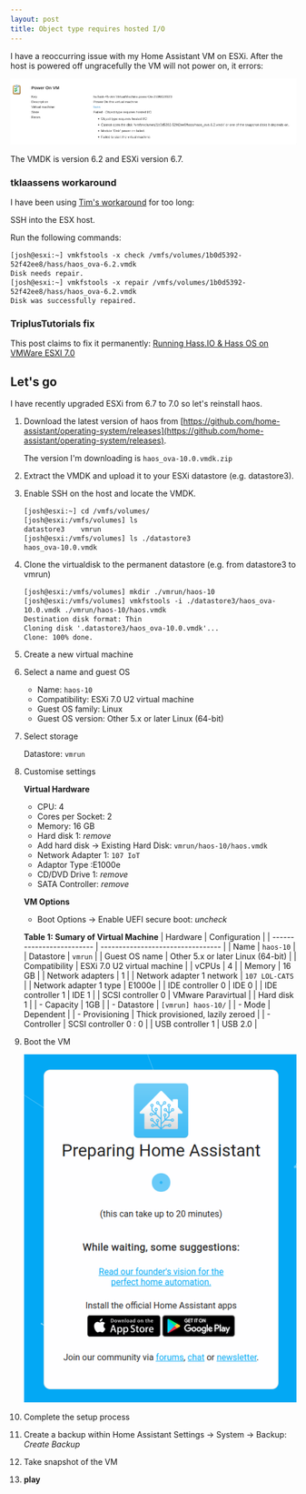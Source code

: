 ```yaml
---
layout: post
title: Object type requires hosted I/O
---
```


I have a reoccurring issue with my Home Assistant VM on ESXi. After the host is powered off ungracefully the VM will not power on, it errors: 

![Object type requires hosted I/O](/../images/doiotyourself.com_2023-02-02-Object-type-requires-hosted-IO_error.png)

The VMDK is version 6.2 and ESXi version 6.7. 

### tklaassens workaround 

I have been using [Tim's workaround](https://tklaassens.wordpress.com/2019/05/13/object-type-requires-hosted-i-o/) for too long:

SSH into the ESX host.

Run the following commands:

```console
[josh@esxi:~] vmkfstools -x check /vmfs/volumes/1b0d5392-52f42ee8/hass/haos_ova-6.2.vmdk
Disk needs repair.
[josh@esxi:~] vmkfstools -x repair /vmfs/volumes/1b0d5392-52f42ee8/hass/haos_ova-6.2.vmdk
Disk was successfully repaired.
```

### TriplusTutorials fix

This post claims to fix it permanently: [Running Hass.IO & Hass OS on VMWare ESXI 7.0](https://www.triplustutorials.be/homeassistant/running-hass-io-hass-os-on-vmware-esxi-7-0/)

## Let's go

I have recently upgraded ESXi from 6.7 to 7.0 so let's reinstall haos. 

1. Download the latest version of haos from [https://github.com/home-assistant/operating-system/releases](https://github.com/home-assistant/operating-system/releases). 

    The version I'm downloading is `haos_ova-10.0.vmdk.zip `

2. Extract the VMDK and upload it to your ESXi datastore (e.g. datastore3).

3. Enable SSH on the host and locate the VMDK.

    ```console
    [josh@esxi:~] cd /vmfs/volumes/
    [josh@esxi:/vmfs/volumes] ls
    datastore3    vmrun
    [josh@esxi:/vmfs/volumes] ls ./datastore3
    haos_ova-10.0.vmdk
    ```

4. Clone the virtualdisk to the permanent datastore (e.g. from datastore3 to vmrun)

    ```console
    [josh@esxi:/vmfs/volumes] mkdir ./vmrun/haos-10
    [josh@esxi:/vmfs/volumes] vmkfstools -i ./datastore3/haos_ova-10.0.vmdk ./vmrun/haos-10/haos.vmdk
    Destination disk format: Thin
    Cloning disk '.datastore3/haos_ova-10.0.vmdk'...
    Clone: 100% done.
    ```

5. Create a new virtual machine

6. Select a name and guest OS

    - Name: `haos-10`
    - Compatibility: ESXi 7.0 U2 virtual machine
    - Guest OS family: Linux
    - Guest OS version: Other 5.x or later Linux (64-bit)

7. Select storage

    Datastore: `vmrun`

8. Customise settings

    **Virtual Hardware**
    - CPU: 4
    - Cores per Socket: 2
    - Memory: 16 GB
    - Hard disk 1: _remove_
    - Add hard disk -> Existing Hard Disk: `vmrun/haos-10/haos.vmdk`
    - Network Adapter 1: `107 IoT`
    - Adaptor Type :E1000e
    - CD/DVD Drive 1: _remove_
    - SATA Controller: _remove_

    **VM Options**
    - Boot Options -> Enable UEFI secure boot: _uncheck_

    **Table 1: Sumary of Virtual Machine**
    | Hardware                  | Configuration                     |
    | ------------------------- | --------------------------------- |
    | Name                      | `haos-10`                           |
    | Datastore                 | `vmrun`                           |
    | Guest OS name             | Other 5.x or later Linux (64-bit) |
    | Compatibility             | ESXi 7.0 U2 virtual machine       |
    | vCPUs                     | 4                                 |
    | Memory                    | 16 GB                             |
    | Network adapters          | 1                                 |
    | Network adapter 1 network | `107 LOL-CATS`                         |
    | Network adapter 1 type    | E1000e                            |
    | IDE controller 0          | IDE 0                             |
    | IDE controller 1          | IDE 1                             |
    | SCSI controller 0         | VMware Paravirtual                |
    | Hard disk 1               |
    | -    Capacity             | 1GB                               |
    | -    Datastore            | `[vmrun] haos-10/`                  |
    | -    Mode                 | Dependent                         |
    | -    Provisioning         | Thick provisioned, lazily zeroed  |
    | -    Controller           | SCSI controller 0 : 0             |
    | USB controller 1          | USB 2.0                           |

9.  Boot the VM

    ![](/../images/doiotyourself.com_2023-02-02-Object-type-requires-hosted-IO_preparing-home-assistant.png)

10. Complete the setup process

11. Create a backup within Home Assistant
    Settings -> System -> Backup: _Create Backup_

12. Take snapshot of the VM

13. **play**
